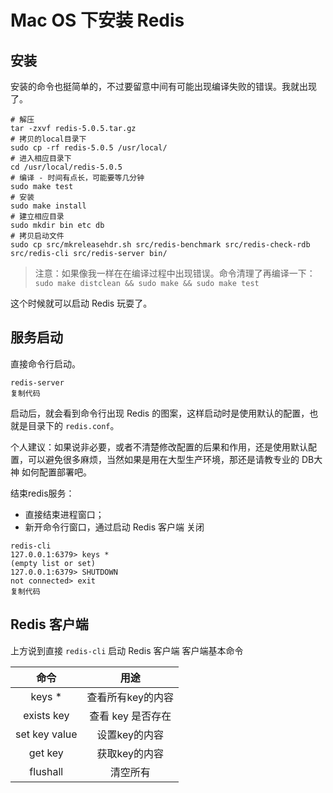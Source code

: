 # Mac OS 下安装 Redis

## 安装

安装的命令也挺简单的，不过要留意中间有可能出现编译失败的错误。我就出现了。

```
# 解压
tar -zxvf redis-5.0.5.tar.gz
# 拷贝的local目录下
sudo cp -rf redis-5.0.5 /usr/local/
# 进入相应目录下
cd /usr/local/redis-5.0.5
# 编译 - 时间有点长，可能要等几分钟
sudo make test
# 安装
sudo make install
# 建立相应目录
sudo mkdir bin etc db
# 拷贝启动文件
sudo cp src/mkreleasehdr.sh src/redis-benchmark src/redis-check-rdb src/redis-cli src/redis-server bin/
```

> 注意：如果像我一样在在编译过程中出现错误。命令清理了再编译一下： `sudo make distclean && sudo make && sudo make test`

这个时候就可以启动 Redis 玩耍了。

## 服务启动

直接命令行启动。

```
redis-server
复制代码
```

启动后，就会看到命令行出现 Redis 的图案，这样启动时是使用默认的配置，也就是目录下的 `redis.conf`。

个人建议：如果说非必要，或者不清楚修改配置的后果和作用，还是使用默认配置，可以避免很多麻烦，当然如果是用在大型生产环境，那还是请教专业的 DB大神 如何配置部署吧。

结束redis服务：

- 直接结束进程窗口；
- 新开命令行窗口，通过启动 Redis 客户端 关闭

```
redis-cli
127.0.0.1:6379> keys *
(empty list or set)
127.0.0.1:6379> SHUTDOWN
not connected> exit
复制代码
```

## Redis 客户端

上方说到直接 `redis-cli` 启动 Redis 客户端 客户端基本命令

|     命令      |       用途        |
| :-----------: | :---------------: |
|    keys *     | 查看所有key的内容 |
|  exists key   | 查看 key 是否存在 |
| set key value |   设置key的内容   |
|    get key    |   获取key的内容   |
|   flushall    |     清空所有      |